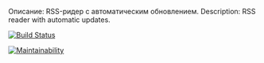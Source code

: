 Описание: RSS-ридер с автоматическим обновлением.
Description: RSS reader with automatic updates.


[![Build Status](https://travis-ci.org/IvanK0405/rssreader.svg?branch=master)](https://travis-ci.org/IvanK0405/rssreader)

[![Maintainability](https://api.codeclimate.com/v1/badges/ddd99e2c53fbf7189e60/maintainability)](https://codeclimate.com/github/IvanK0405/rssreader/maintainability)
